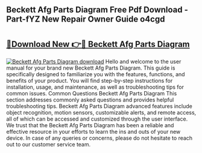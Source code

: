 ## Beckett Afg Parts Diagram Free Pdf Download - Part-fYZ New Repair Owner Guide o4cgd

# <h2><a href="http://dfqaxt0.blite.top/?on=Beckett+Afg+Parts+Diagram">🔗Download New 👉🔴 Beckett Afg Parts Diagram</a></h2>

[![Beckett Afg Parts Diagram download](https://i.imgur.com/lujVjoI.png)](http://dfqaxt0.blite.top/?on=Beckett+Afg+Parts+Diagram)
Hello and welcome to the user manual for your brand new Beckett Afg Parts Diagram. This guide is specifically designed to familiarize you with the features, functions, and benefits of your product. You will find step-by-step instructions for installation, usage, and maintenance, as well as troubleshooting tips for common issues. Common Questions Beckett Afg Parts Diagram This section addresses commonly asked questions and provides helpful troubleshooting tips. Beckett Afg Parts Diagram advanced features include object recognition, motion sensors, customizable alerts, and remote access, all of which can be accessed and customized through the user interface. We trust that the Beckett Afg Parts Diagram has been a reliable and effective resource in your efforts to learn the ins and outs of your new device. In case of any queries or concerns, please do not hesitate to reach out to our customer service team.
